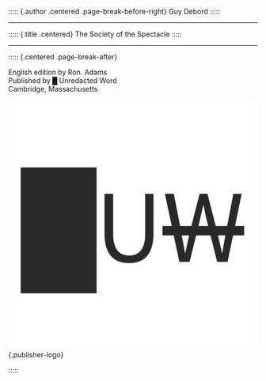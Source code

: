 ::::: {.author .centered .page-break-before-right}
Guy Debord
:::::

---

::::: {.title .centered}
The Society of the Spectacle
:::::

---

::::: {.centered .page-break-after}

English edition by Ron. Adams\
Published by █ Unredacted Word\
Cambridge, Massachusetts

![](images/logo.svg){.publisher-logo}

:::::

